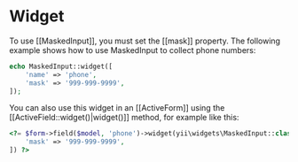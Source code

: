 Widget
======

To use [[MaskedInput]], you must set the [[mask]] property. The following example
shows how to use MaskedInput to collect phone numbers:

```php
echo MaskedInput::widget([
    'name' => 'phone',
    'mask' => '999-999-9999',
]);
```

You can also use this widget in an [[ActiveForm]] using the [[ActiveField::widget()|widget()]]
method, for example like this:

```php
<?= $form->field($model, 'phone')->widget(yii\widgets\MaskedInput::class, [
    'mask' => '999-999-9999',
]) ?>
```
